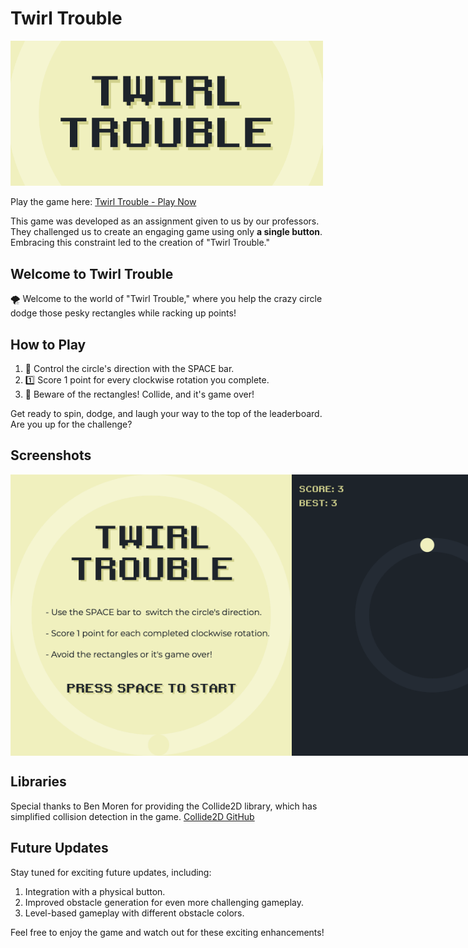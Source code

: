 # Twirl Trouble

<img src="https://github.com/hetnagda/hello-world-25-Homework/blob/main/week07-twirlTrouble/screenshots/logo_TT.png" width="500">

Play the game here: [Twirl Trouble - Play Now](https://editor.p5js.org/hetnagda/full/eHD2gkjyp)

This game was developed as an assignment given to us by our professors. They challenged us to create an engaging game using only __a single button__. Embracing this constraint led to the creation of "Twirl Trouble."

## Welcome to Twirl Trouble

🌪️ Welcome to the world of "Twirl Trouble," where you help the crazy circle dodge those pesky rectangles while racking up points!

## How to Play

1. 🔄 Control the circle's direction with the SPACE bar.
2. 1️⃣ Score 1 point for every clockwise rotation you complete.
3. 🚧 Beware of the rectangles! Collide, and it's game over!

Get ready to spin, dodge, and laugh your way to the top of the leaderboard. Are you up for the challenge?

## Screenshots

<div style="display: flex; justify-content: space-between;">
    <img src="https://github.com/hetnagda/hello-world-25-Homework/blob/main/week07-twirlTrouble/screenshots/splash-screen.png" width="450">
    <img src="https://github.com/hetnagda/hello-world-25-Homework/blob/main/week07-twirlTrouble/screenshots/game-screen.png" width="450">
    <img src="https://github.com/hetnagda/hello-world-25-Homework/blob/main/week07-twirlTrouble/screenshots/lose-screen.png" width="450">
</div>

## Libraries

Special thanks to Ben Moren for providing the Collide2D library, which has simplified collision detection in the game. [Collide2D GitHub](https://github.com/bmoren/p5.collide2D)

## Future Updates

Stay tuned for exciting future updates, including:

1. Integration with a physical button.
2. Improved obstacle generation for even more challenging gameplay.
3. Level-based gameplay with different obstacle colors.

Feel free to enjoy the game and watch out for these exciting enhancements!

